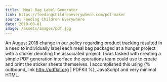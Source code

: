 ```yaml
---
title:  Meal Bag Label Generator
link: https://feedingchildreneverywhere.com/pdf-maker
source: Feeding Children Everywhere
date: 2018-08-01
image: /assets/images/pdf.jpg
---
```

An August 2018 change in our policy regarding product tracking resulted in a need to individually label each meal bag packaged at a hunger project with a sticker denoting the associated project. I was tasked with creating a simple PDF generation interface the operations team could use to create and print the sticker sheets themselves. I accomplished this using {% outbound_link http://pdfkit.org | PDFKit %}, JavaScript and very minimal HTML.